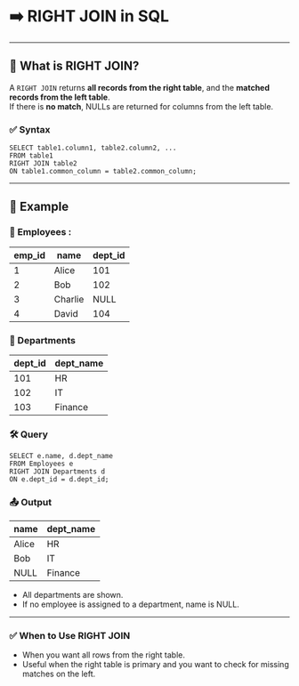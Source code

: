 # ➡️ RIGHT JOIN in SQL

---
## 📘 What is RIGHT JOIN?
A `RIGHT JOIN` returns **all records from the right table**, and the **matched records from the left table**.  
If there is **no match**, NULLs are returned for columns from the left table.

### ✅ Syntax

```roomsql
SELECT table1.column1, table2.column2, ...
FROM table1
RIGHT JOIN table2
ON table1.common_column = table2.common_column;
```
---
## 🧩 Example
### 🧑 Employees :
| emp\_id | name    | dept\_id |
| ------- | ------- | -------- |
| 1       | Alice   | 101      |
| 2       | Bob     | 102      |
| 3       | Charlie | NULL     |
| 4       | David   | 104      |
### 🏢 Departments
| dept\_id | dept\_name |
| -------- | ---------- |
| 101      | HR         |
| 102      | IT         |
| 103      | Finance    |

### 🛠 Query
```roomsql
SELECT e.name, d.dept_name
FROM Employees e
RIGHT JOIN Departments d
ON e.dept_id = d.dept_id;
```
### 📤 Output
| name  | dept\_name |
| ----- | ---------- |
| Alice | HR         |
| Bob   | IT         |
| NULL  | Finance    |
* All departments are shown.
* If no employee is assigned to a department, name is NULL.
---
### ✅ When to Use RIGHT JOIN
* When you want all rows from the right table.
* Useful when the right table is primary and you want to check for missing matches on the left.


